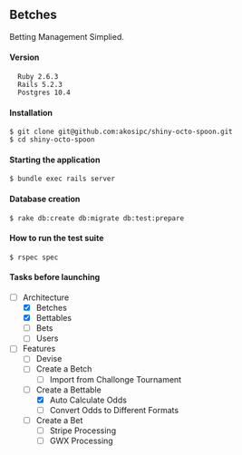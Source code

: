 ## Betches

Betting Management Simplied.

#### Version

```
  Ruby 2.6.3
  Rails 5.2.3
  Postgres 10.4
```

#### Installation

```
$ git clone git@github.com:akosipc/shiny-octo-spoon.git
$ cd shiny-octo-spoon
```

#### Starting the application

```
$ bundle exec rails server
```

#### Database creation

```
$ rake db:create db:migrate db:test:prepare
```

#### How to run the test suite

```
$ rspec spec
```

#### Tasks before launching
- [ ] Architecture
  - [x] Betches
  - [x] Bettables
  - [ ] Bets
  - [ ] Users
- [ ] Features
  - [ ] Devise
  - [ ] Create a Betch
    - [ ] Import from Challonge Tournament
  - [ ] Create a Bettable
    - [x] Auto Calculate Odds
    - [ ] Convert Odds to Different Formats
  - [ ] Create a Bet
    - [ ] Stripe Processing
    - [ ] GWX Processing
